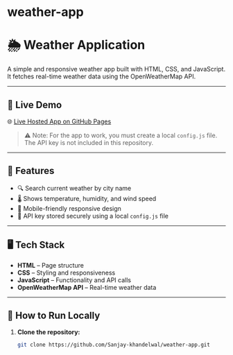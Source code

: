 # weather-app


# 🌦️ Weather Application

A simple and responsive weather app built with HTML, CSS, and JavaScript. It fetches real-time weather data using the OpenWeatherMap API.

---

## 🔗 Live Demo

🌐 [Live Hosted App on GitHub Pages](https://sanjay-khandelwal.github.io/weather-app/)

> ⚠️ Note: For the app to work, you must create a local `config.js` file. The API key is not included in this repository.

---

## 📌 Features

- 🔍 Search current weather by city name
- 🌡️ Shows temperature, humidity, and wind speed
- 📱 Mobile-friendly responsive design
- 🔐 API key stored securely using a local `config.js` file

---

## 🖥️ Tech Stack

- **HTML** – Page structure
- **CSS** – Styling and responsiveness
- **JavaScript** – Functionality and API calls
- **OpenWeatherMap API** – Real-time weather data

---

## 🚀 How to Run Locally

1. **Clone the repository:**
   ```bash
   git clone https://github.com/Sanjay-khandelwal/weather-app.git
